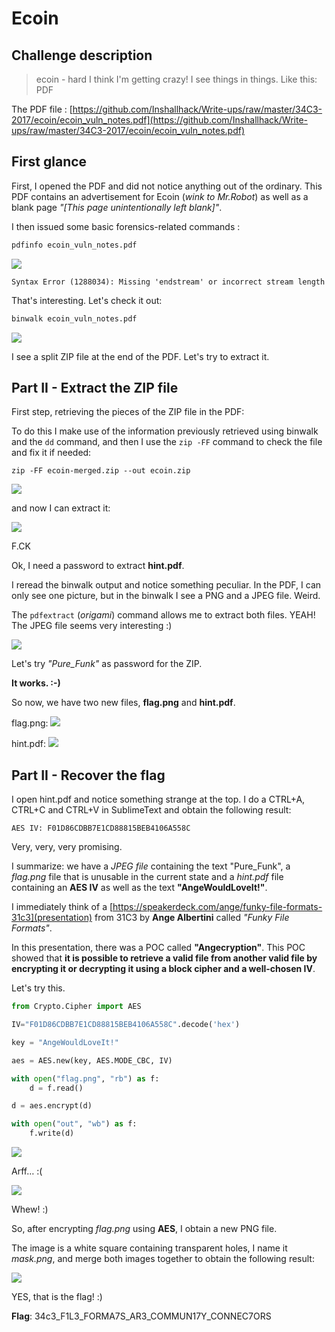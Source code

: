 # Ecoin

## Challenge description

> ecoin - hard
> I think I'm getting crazy! I see things in things. Like this: PDF

The PDF file : [https://github.com/Inshallhack/Write-ups/raw/master/34C3-2017/ecoin/ecoin_vuln_notes.pdf](https://github.com/Inshallhack/Write-ups/raw/master/34C3-2017/ecoin/ecoin_vuln_notes.pdf)

## First glance
First, I opened the PDF and did not notice anything out of the ordinary. This PDF contains an advertisement for Ecoin (*wink to Mr.Robot*) as well as a blank page *"[This page unintentionally left blank]"*.

I then issued some basic forensics-related commands :

```bash
pdfinfo ecoin_vuln_notes.pdf
```
![](https://github.com/Inshallhack/Write-ups/raw/master/34C3-2017/ecoin/screenshots/1.png)
```
Syntax Error (1288034): Missing 'endstream' or incorrect stream length
```

That's interesting. Let's check it out:

```bash
binwalk ecoin_vuln_notes.pdf
```
![](https://github.com/Inshallhack/Write-ups/raw/master/34C3-2017/ecoin/screenshots/2.png)

I see a split ZIP file at the end of the PDF.
Let's try to extract it.
## Part II - Extract the ZIP file
First step,
retrieving the pieces of the ZIP file in the PDF:

To do this I make use of the information previously retrieved using binwalk and the `dd` command,
and then I use the  `zip -FF` command to check the file and fix it if needed:
```
zip -FF ecoin-merged.zip --out ecoin.zip
```
![](https://github.com/Inshallhack/Write-ups/raw/master/34C3-2017/ecoin/screenshots/3.1.png)

and now I can extract it:

![](https://github.com/Inshallhack/Write-ups/raw/master/34C3-2017/ecoin/screenshots/3.2.png)

F.CK

Ok, I need a password to extract **hint.pdf**.

I reread the binwalk output and notice something peculiar. In the PDF, I can only see one picture, but in the binwalk I see a PNG and a JPEG file. Weird.

The `pdfextract` (*origami*) command allows me to extract both files. YEAH! The JPEG file seems very interesting :)

![](https://github.com/Inshallhack/Write-ups/raw/master/34C3-2017/ecoin/extracted.jpg)
 
Let's try *"Pure_Funk"* as password for the ZIP.
 
**It works. :-)**

So now, we have two new files, **flag.png** and **hint.pdf**.

flag.png:
![](https://github.com/Inshallhack/Write-ups/raw/master/34C3-2017/ecoin/flag.png)

hint.pdf:
![](https://github.com/Inshallhack/Write-ups/raw/master/34C3-2017/ecoin/hint.pdf.png)



## Part II - Recover the flag

I open hint.pdf and notice something strange at the top. I do a CTRL+A, CTRL+C and CTRL+V in SublimeText and obtain the following result:
```
AES IV: F01D86CDBB7E1CD88815BEB4106A558C
```

Very, very, very promising.

I summarize: we have a *JPEG file* containing the text "Pure_Funk", a *flag.png* file that is unusable in the current state and a *hint.pdf* file containing an **AES IV** as well as the text **"AngeWouldLoveIt!"**.

I immediately think of a [https://speakerdeck.com/ange/funky-file-formats-31c3](presentation) from 31C3 by **Ange Albertini** called *"Funky File Formats"*.

In this presentation, there was a POC called **"Angecryption"**. This POC showed that **it is possible to retrieve a valid file from another valid file by encrypting it or decrypting it using a block cipher and a well-chosen IV**.

Let's try this.

```python
from Crypto.Cipher import AES

IV="F01D86CDBB7E1CD88815BEB4106A558C".decode('hex')

key = "AngeWouldLoveIt!"

aes = AES.new(key, AES.MODE_CBC, IV)

with open("flag.png", "rb") as f:
	d = f.read()

d = aes.encrypt(d)

with open("out", "wb") as f:
	f.write(d)

```

![](https://github.com/Inshallhack/Write-ups/raw/master/34C3-2017/ecoin/screenshots/arf.png)

Arff… :(

![](https://github.com/Inshallhack/Write-ups/raw/master/34C3-2017/ecoin/screenshots/whew.png)

Whew! :)

So, after encrypting *flag.png* using **AES**, I obtain a new PNG file.

The image is a white square containing transparent holes, I name it *mask.png*, and merge both images together to obtain the following result:

![](https://github.com/Inshallhack/Write-ups/raw/master/34C3-2017/ecoin/flagged.png)

YES, that is the flag! :)

**Flag**: 34c3_F1L3_FORMA7S_AR3_COMMUN17Y_CONNEC7ORS
